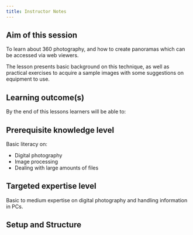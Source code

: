 ```yaml
---
title: Instructor Notes
---
```


## Aim of this session

To learn about 360 photography,
and how to create panoramas which can be
accessed via web viewers.

The lesson presents basic background on this technique,
as well as practical exercises to acquire a
sample images with some suggestions
on equipment to use.

## Learning outcome(s)

By the end of this lessons learners will be able to:



## Prerequisite knowledge level

Basic literacy on:

- Digital photography
- Image processing
- Dealing with large amounts of files 


## Targeted expertise level

Basic to medium expertise on digital photography and handling information in PCs.


## Setup and Structure
